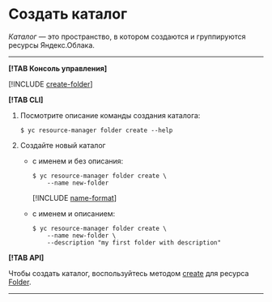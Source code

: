 # Создать каталог

_Каталог_  — это пространство, в котором создаются и группируются ресурсы Яндекс.Облака.

---

**[!TAB Консоль управления]**

[!INCLUDE [create-folder](../../../_includes/create-folder.md)]


**[!TAB CLI]**

1. Посмотрите описание команды создания каталога:

    ```
    $ yc resource-manager folder create --help
    ```

2. Создайте новый каталог

    * с именем и без описания:
        ```
        $ yc resource-manager folder create \
            --name new-folder
        ```

        [!INCLUDE [name-format](../../../_includes/name-format.md)]

    * с именем и описанием:

        ```
        $ yc resource-manager folder create \
            --name new-folder \
            --description "my first folder with description"
        ```

**[!TAB API]**

Чтобы создать каталог, воспользуйтесь методом [create](../../api-ref/Folder/create.md) для ресурса [Folder](../../api-ref/Folder/index.md).

---

